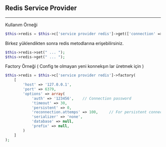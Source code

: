 
## Redis Service Provider

------


Kullanım Örneği

```php
$this->redis = $this->c['service provider redis']->get(['connection' => 'default']);
```

Birkez yüklendikten sonra redis metodlarına erişebilirsiniz.

```php
$this->redis->set(" ... ");
$this->redis->get(" ... ");
```

Factory Örneği ( Config te olmayan yeni konnekşın lar üretmek için )

```php
$this->redis = $this->c['service provider redis']->factory( 
    [
        'host' => '127.0.0.1',
        'port' => 6379,
        'options' => array(
            'auth' => '123456',    // Connection password
            'timeout' => 30,
            'persistent' => 0,
            'reconnection.attemps' => 100,     // For persistent connections
            'serializer' => 'none',
            'database' => null,
            'prefix' => null,
        )
    ]
);
```

